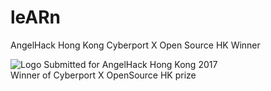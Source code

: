 # leARn

AngelHack Hong Kong Cyberport X Open Source HK Winner

![Logo](https://i.imgur.com/zouuPO8.png)
Submitted for AngelHack Hong Kong 2017  
Winner of Cyberport X OpenSource HK prize
